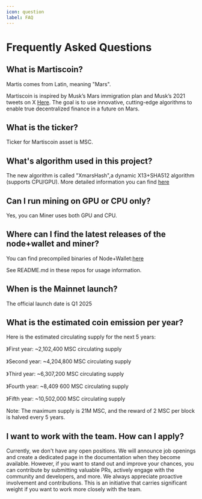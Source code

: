 ```yaml
---
icon: question
label: FAQ
---
```

# Frequently Asked Questions

## What is Martiscoin?

Martis comes from Latin, meaning "Mars".

Martiscoin is inspired by Musk’s Mars immigration plan and Musk’s 2021 tweets on X [Here](https://x.com/elonmusk/status/1361709250561642498). The goal is to use innovative, cutting-edge algorithms to enable true decentralized finance in a future on Mars.

## What is the ticker?

Ticker for Martiscoin asset is MSC.

## What's algorithm used in this project?

The new algorithm is called "XmarsHash",a dynamic X13+SHA512 algorithm (supports CPU/GPU). More detailed information you can find [here](/whitepaper.md)

## Can I run mining on GPU or CPU only?

Yes, you can Miner uses both GPU and CPU.

## Where can I find the latest releases of the node+wallet and miner?

You can find precompiled binaries of Node+Wallet:[here](/GettingStarted/Download-binaries.md)

See README.md in these repos for usage information.

## When is the Mainnet launch?

The official launch date is Q1 2025

## What is the estimated coin emission per year?

Here is the estimated circulating supply for the next 5 years:

》First year: ~2,102,400 MSC circulating supply

》Second year: ~4,204,800 MSC circulating supply

》Third year: ~6,307,200 MSC circulating supply

》Fourth year: ~8,409 600 MSC circulating supply

》Fifth year: ~10,502,000 MSC circulating supply

Note: The maximum supply is 21M MSC, and the reward of 2 MSC per block is halved every 5 years.

## I want to work with the team. How can I apply?

Currently, we don't have any open positions. We will announce job openings and create a dedicated page in the documentation when they become available. However, if you want to stand out and improve your chances, you can contribute by submitting valuable PRs, actively engage with the community and developers, and more. We always appreciate proactive involvement and contributions. This is an initiative that carries significant weight if you want to work more closely with the team.
